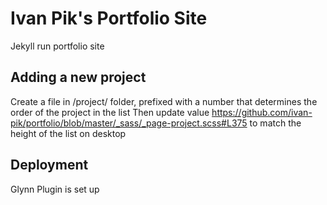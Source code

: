 # Ivan Pik's Portfolio Site
Jekyll run portfolio site

## Adding a new project
Create a file in /project/ folder, prefixed with a number that determines the order of the project in the list
Then update value https://github.com/ivan-pik/portfolio/blob/master/_sass/_page-project.scss#L375 to match the height of the list on desktop

## Deployment
Glynn Plugin is set up
